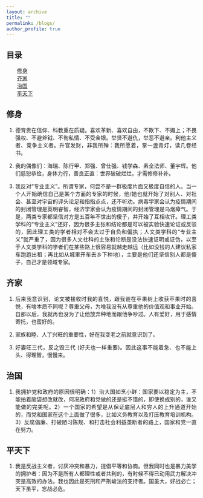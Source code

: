 ```yaml
---
layout: archive
title: ""
permalink: /blogs/
author_profile: true
---
```


<html>
<body>
<h2>目录</h2>
    &emsp;&emsp;<a href="#self">修身</a><br>
    &emsp;&emsp;<a href="#home">齐家</a><br>
    &emsp;&emsp;<a href="#country">治国</a><br>
    &emsp;&emsp;<a href="#world">平天下</a>
<h2 id="self">修身</h2>
    <ol>		<!-- <ol reversed> u: unordered, l: list-->
        <li>
          <p align="justify"> 
              德育贵在信仰、科教重在质疑。喜欢革新、喜欢自由，不欺下、不媚上；不畏强权、不避斧钺、不徇私情、不受金银。举贤不避仇，举恶不避亲。利他主义者、竞争主义者。升官发财，非我所殚：我所愿着，掌一盏青灯，读几卷经书。
          </p> 
        </li> 
        <li>
          <p align="justify"> 
              我的偶像们：海瑞、陈行甲、郑强、曾仕强、钱学森、素全法师、董宇辉。他们慈恕恭俭，身体力行，善良正直：世界破破烂烂，才需修修补补。
          </p> 
        </li> 
        <li>
          <p align="justify"> 
              我反对“专业主义”。所谓专家，何尝不是一群极度片面又极度自信的人。当一个人开始确信自己是某个方面的专家的时候，他/她也就开始了对别人、对社会、甚至对宇宙的评头论足和指指点点，还不听劝。病毒学家会认为疫情期间的封闭管理是英明睿智，经济学家会认为疫情期间的封闭管理是乌烟瘴气。于是，两类专家都坚信对方是五百年不世出的傻子，并开始了互相攻讦。理工类学科的“专业主义”还好，因为很多主张和结论都是可以被实验快速论证或反驳的，因此理工类的学者相对不会太过于自负和偏执；人文类学科的“专业主义”就严重了，因为很多人文社科的主张和论断是没法快速证明或证伪，以至于人文类学科的学者们在某些路上很容易就越走越远（比如没钱的人建议私家车跑跑出租；再比如从城里开车去乡下种地），主要是他们还坚信别人都是傻子，自己才是领域专家。
          </p> 
        </li> 
    </ol>
    
<h2 id="home">齐家</h2>
    <ol>		<!-- <ol reversed> u: unordered, l: list-->
        <li>
          <p align="justify"> 
              后来我意识到，论文被接收时我的喜悦，跟我爸在苹果树上收获苹果时的喜悦，有啥本质不同呢？尊重父母，为啥我没有从尊重他的价值观和事业开始。自那以后，我就再也没为了让他放弃种地而跟他争吵过。人有爱好，用于感情寄托，也蛮好的。
          </p> 
        </li> 
        <li>
          <p align="justify"> 
              家族和睦、人丁兴旺的重要性，好在我变老之前就意识到了。
          </p> 
        </li> 
        <li>
          <p align="justify"> 
              好妻旺三代，反之毁三代 (好夫也一样重要)。因此这事不能着急、也不能上头、得理智，慢慢来。
          </p> 
        </li> 
    </ol>
    
<h2 id="country">治国</h2>
    <ol>		<!-- <ol reversed> u: unordered, l: list-->
        <li>
          <p align="justify"> 
              我拥护党和政府的原因很明确：1）治大国如烹小鲜：国家要以稳定为主，不能拍着脑袋想改就改，何况政府和党做的还是挺不错的，即使换成别的，谁又能做的完美呢。2）一个国家的希望是从保证底层人和穷人的上升通道开始的，而党和国家在这个上面做了很多，比如义务教育以及打压教育培训机构。3）反腐倡廉、打破陋习陈规、和打击社会利益垄断者的路上，国家和党一直在努力。
          </p> 
        </li> 
    </ol>
    
<h2 id="world">平天下</h2>
    <ol>		<!-- <ol reversed> u: unordered, l: list-->
        <li>
          <p align="justify"> 
              我是反战主义者，讨厌冲突和暴力，提倡平等和协商。但我同时也是暴力美学的拥护者：因为不是所有人都理性或者共利的，有时候不得已动用武力解决冲突是高效的办法。我也因此是死刑和严刑峻法的支持者。国虽大，好战必亡；天下虽平，忘战必危。
          </p> 
        </li> 
    </ol>
</body>
</html>
